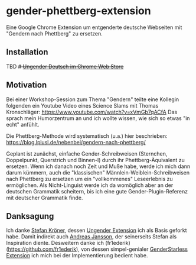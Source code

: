 gender-phettberg-extension
==================

Eine Google Chrome Extension um entgenderte deutsche Webseiten mit "Gendern nach Phettberg" zu ersetzen.

## Installation
TBD
~~# [Ungender Deutsch im Chrome Web Store](https://chrome.google.com/webstore/detail/ungender-deutsch/kkbfnmhomlioikchijcdlebndbndipcd?hl=de)~~

## Motivation

Bei einer Workshop-Session zum Thema "Gendern" teilte eine Kollegin folgenden ein Youtube Video eines Science Slams mit Thomas Kronschläger: https://www.youtube.com/watch?v=xVmGb7qACfA
Das sprach mein Humorzentrum an und ich wollte wissen, wie sich so etwas "in echt" anfühlt.

Die Phettberg-Methode wird systematisch (u.a.) hier beschrieben: https://blog.lplusl.de/nebenbei/gendern-nach-phettberg/

Geplant ist zunächst, einfache Gender-Schreibweisen (Sternchen, Doppelpunkt, Querstrich und Binnen-I) durch ihr Phettberg-Äquivalent zu ersetzen.
Wenn ich danach noch Zeit und Muße habe, werde ich mich dann darum kümmern, auch die "klassischen" Männlein-Weiblein-Schreibweisen nach Phettberg zu ersetzen um ein "vollkommenes" Leseerlebnis zu ermöglichen. Als Nicht-Linguist werde ich da womöglich aber an der deutschen Grammatik scheitern, bis ich eine gute Gender-Plugin-Referenz mit deutscher Grammatik finde.

## Danksagung

Ich danke [Stefan Kröner](https://github.com/sk7), dessen [Ungender Extension](https://github.com/sk7/ungender-extension) ich als Basis geforkt habe. Damit indirekt auch [Andreas Jansson](https://github.com/andreasjansson), der seinerseits Stefan als Inspiration diente.
Desweitern danke ich (fr1ederik)(https://github.com/fr1ederik), von dessen simpel-genialer [GenderStarless Extension](https://github.com/fr1edrik/GenderStarless) ich mich bei der Implementierung bedient habe.
